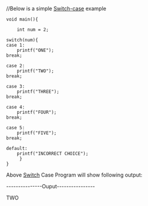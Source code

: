 //Below is a simple [Switch-case](https://www.codeforhunger.com/2020/06/switch-case-in-c-with-exercises-and.html) example 

    void main(){
    
        int num = 2;  
  
    switch(num){
    case 1:
        printf("ONE");
    break;
    
    case 2:
        printf("TWO");
    break;
    
    case 3:
        printf("THREE");
    break;
    
    case 4:
        printf("FOUR");
    break;
    
    case 5:
        printf("FIVE");
    break;
    
    default: 
        printf("INCORRECT CHOICE"); 
         }
    }

  
Above [Switch](https://www.codeforhunger.com/2020/06/switch-case-in-c-with-exercises-and.html) Case Program will show following output:

---------------Ouput----------------

TWO
